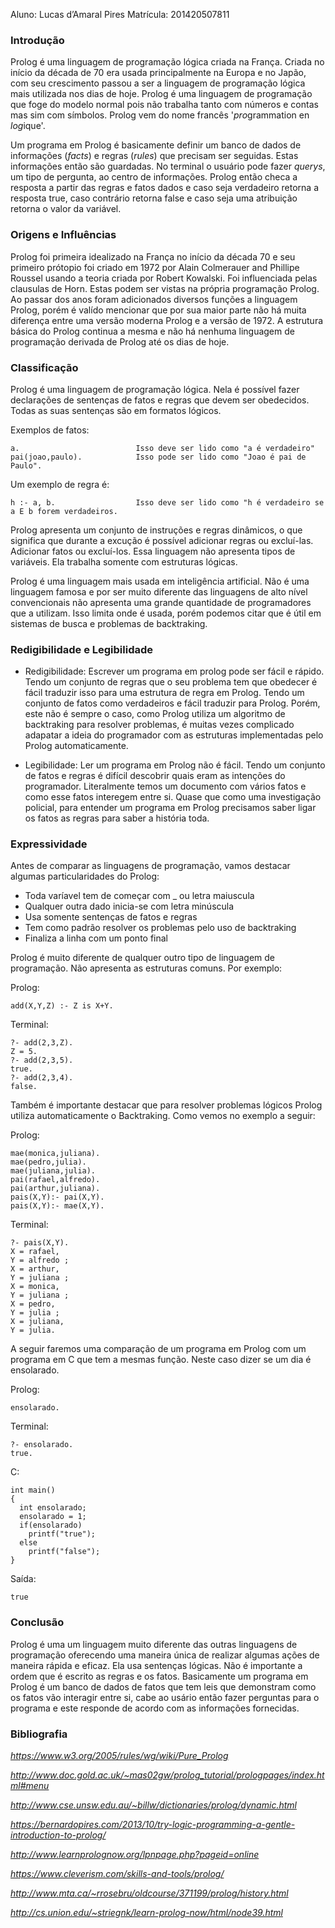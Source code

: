 Aluno: Lucas d’Amaral Pires
        Matrícula: 201420507811

### Introdução

Prolog é uma linguagem de programação lógica criada na França. Criada no início da década de 70 era usada principalmente na Europa e no Japão, com seu crescimento passou a ser a linguagem de programação lógica mais utilizada nos dias de hoje. Prolog é uma linguagem de programação que foge do modelo normal pois não trabalha tanto com números e contas mas sim com símbolos. 
Prolog vem do nome francês '*pro*grammation en *log*ique'.

Um programa em Prolog é basicamente definir um banco de dados de informações (*facts*) e regras (*rules*) que precisam ser seguidas. Estas informações então são guardadas. No terminal o usuário pode fazer *querys*, um tipo de pergunta, ao centro de informações. Prolog então checa a resposta a partir das regras e fatos dados e caso seja verdadeiro retorna a resposta true, caso contrário retorna false e caso seja uma atribuição retorna o valor da variável.

### Origens e Influências

Prolog foi primeira idealizado na França no início da década 70 e seu primeiro prótopio foi criado em 1972 por Alain Colmerauer and Phillipe Roussel usando a teoria criada por Robert Kowalski.
Foi influenciada pelas clausulas de Horn. Estas podem ser vistas na própria programação Prolog. Ao passar dos anos foram adicionados diversos funções a linguagem Prolog, porém é valído mencionar que por sua maior parte não há muita diferença entre uma versão moderna Prolog e a versão de 1972.
A estrutura básica do Prolog continua a mesma e não há nenhuma linguagem de programação derivada de Prolog até os dias de hoje.

### Classificação

Prolog é uma linguagem de programação lógica. Nela é possível fazer declarações de sentenças de fatos e regras que devem ser obedecidos. Todas as suas sentenças são em formatos lógicos.

Exemplos de fatos:
    
    a.                          Isso deve ser lido como "a é verdadeiro"
    pai(joao,paulo).            Isso pode ser lido como "Joao é pai de Paulo".

Um exemplo de regra é:

    h :- a, b.                  Isso deve ser lido como "h é verdadeiro se a E b forem verdadeiros. 
    
Prolog apresenta um conjunto de instruções e regras dinâmicos, o que significa que durante a excução é possível adicionar regras ou excluí-las. Adicionar fatos ou excluí-los. Essa linguagem não apresenta tipos de variáveis. Ela trabalha somente com estruturas lógicas. 

Prolog é uma linguagem mais usada em inteligência artificial. Não é uma linguagem famosa e por ser muito diferente das linguagens de alto nível convencionais não apresenta uma grande quantidade de programadores que a utilizam. Isso limita onde é usada, porém podemos citar que é útil em sistemas de busca e problemas de backtraking.

### Redigibilidade e Legibilidade

- Redigibilidade: Escrever um programa em prolog pode ser fácil e rápido. Tendo um conjunto de regras que o seu problema tem que obedecer é fácil traduzir isso para uma estrutura de regra em Prolog. Tendo um conjunto de fatos como verdadeiros e fácil traduzir para Prolog. Porém, este não é sempre o caso, como Prolog utiliza um algoritmo de backtraking para resolver problemas, é muitas vezes complicado adapatar a ideia do programador com as estruturas implementadas pelo Prolog automaticamente.

- Legibilidade: Ler um programa em Prolog não é fácil. Tendo um conjunto de fatos e regras é difícil descobrir quais eram as intenções do programador. Literalmente temos um documento com vários fatos e como esse fatos interegem entre si. Quase que como uma investigação policial, para entender um programa em Prolog precisamos saber ligar os fatos as regras para saber a história toda.

### Expressividade

Antes de comparar as linguagens de programação, vamos destacar algumas particularidades do Prolog:
- Toda varíavel tem de começar com _ ou letra maiuscula
- Qualquer outra dado inicia-se com letra minúscula
- Usa somente sentenças de fatos e regras
- Tem como padrão resolver os problemas pelo uso de backtraking
- Finaliza a linha com um ponto final

Prolog é muito diferente de qualquer outro tipo de linguagem de programação. Não apresenta as estruturas comuns.
Por exemplo:

Prolog:

    add(X,Y,Z) :- Z is X+Y.
    
Terminal:

    ?- add(2,3,Z).
    Z = 5.
    ?- add(2,3,5).
    true.
    ?- add(2,3,4).
    false.

Também é importante destacar que para resolver problemas lógicos Prolog utiliza automaticamente o Backtraking. Como vemos no exemplo a seguir:

Prolog:

    mae(monica,juliana).
    mae(pedro,julia).
    mae(juliana,julia).
    pai(rafael,alfredo).
    pai(arthur,juliana).
    pais(X,Y):- pai(X,Y).
    pais(X,Y):- mae(X,Y).

Terminal:

    ?- pais(X,Y).
    X = rafael,
    Y = alfredo ;
    X = arthur,
    Y = juliana ;
    X = monica,
    Y = juliana ;
    X = pedro,
    Y = julia ;
    X = juliana,
    Y = julia.

A seguir faremos uma comparação de um programa em Prolog com um programa em C que tem a mesmas função. Neste caso dizer se um dia é ensolarado.

Prolog:
  
    ensolarado.


Terminal:

    ?- ensolarado.
    true.

C:

    int main()
    {
      int ensolarado;
      ensolarado = 1;
      if(ensolarado)
        printf("true");
      else
        printf("false");
    }

Saída: 

    true

### Conclusão

Prolog é uma um linguagem muito diferente das outras linguagens de programação oferecendo uma maneira única de realizar algumas ações de maneira rápida e eficaz. Ela usa sentenças lógicas. Não é importante a ordem que é escrito as regras e os fatos.
Basicamente um programa em Prolog é um banco de dados de fatos que tem leis que demonstram como os fatos vão interagir entre si, cabe ao usário então fazer perguntas para o programa e este responde de acordo com as informações fornecidas. 


### Bibliografia

*https://www.w3.org/2005/rules/wg/wiki/Pure_Prolog*

*http://www.doc.gold.ac.uk/~mas02gw/prolog_tutorial/prologpages/index.html#menu*

*http://www.cse.unsw.edu.au/~billw/dictionaries/prolog/dynamic.html*

*https://bernardopires.com/2013/10/try-logic-programming-a-gentle-introduction-to-prolog/*

*http://www.learnprolognow.org/lpnpage.php?pageid=online*

*https://www.cleverism.com/skills-and-tools/prolog/*

*http://www.mta.ca/~rrosebru/oldcourse/371199/prolog/history.html*

*http://cs.union.edu/~striegnk/learn-prolog-now/html/node39.html*
